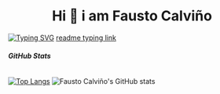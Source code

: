 **<h1 align="center">Hi 👋 i am Fausto Calviño</h1>**
[![Typing SVG](https://readme-typing-svg.demolab.com?font=Share+Tech+Mono&weight=500&size=30&duration=7000&pause=1000&center=true&vCenter=true&repeat=false&width=435&lines=Frontend+Web+Developer)](https://git.io/typing-svg)
[readme typing link](https://readme-typing-svg.demolab.com/demo/)
*<h4 align="left">GitHub Stats</h4>*
<br>
[![Top Langs](https://github-readme-stats.vercel.app/api/top-langs/?username=faustocalvinio&layout=compact)](https://github.com/anuraghazra/github-readme-stats)
![Fausto Calviño's GitHub stats](https://github-readme-stats.vercel.app/api?username=faustocalvinio&show_icons=true&theme=transparent)
